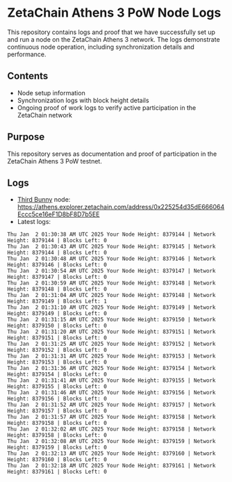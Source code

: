 # ZetaChain Athens 3 PoW Node Logs
This repository contains logs and proof that we have successfully set up and run a node on the ZetaChain Athens 3 network. The logs demonstrate continuous node operation, including synchronization details and performance.

## Contents
- Node setup information
- Synchronization logs with block height details
- Ongoing proof of work logs to verify active participation in the ZetaChain network

## Purpose
This repository serves as documentation and proof of participation in the ZetaChain Athens 3 PoW testnet.

## Logs

- [Third Bunny](https://thirdbunny.xyz/) node: https://athens.explorer.zetachain.com/address/0x225254d35dE666064Eccc5ce16eF1D8bF8D7b5EE
- Latest logs:
```
Thu Jan  2 01:30:38 AM UTC 2025 Your Node Height: 8379144 | Network Height: 8379144 | Blocks Left: 0
Thu Jan  2 01:30:43 AM UTC 2025 Your Node Height: 8379145 | Network Height: 8379144 | Blocks Left: 0
Thu Jan  2 01:30:48 AM UTC 2025 Your Node Height: 8379146 | Network Height: 8379146 | Blocks Left: 0
Thu Jan  2 01:30:54 AM UTC 2025 Your Node Height: 8379147 | Network Height: 8379147 | Blocks Left: 0
Thu Jan  2 01:30:59 AM UTC 2025 Your Node Height: 8379148 | Network Height: 8379148 | Blocks Left: 0
Thu Jan  2 01:31:04 AM UTC 2025 Your Node Height: 8379148 | Network Height: 8379149 | Blocks Left: 1
Thu Jan  2 01:31:10 AM UTC 2025 Your Node Height: 8379149 | Network Height: 8379149 | Blocks Left: 0
Thu Jan  2 01:31:15 AM UTC 2025 Your Node Height: 8379150 | Network Height: 8379150 | Blocks Left: 0
Thu Jan  2 01:31:20 AM UTC 2025 Your Node Height: 8379151 | Network Height: 8379151 | Blocks Left: 0
Thu Jan  2 01:31:25 AM UTC 2025 Your Node Height: 8379152 | Network Height: 8379152 | Blocks Left: 0
Thu Jan  2 01:31:31 AM UTC 2025 Your Node Height: 8379153 | Network Height: 8379153 | Blocks Left: 0
Thu Jan  2 01:31:36 AM UTC 2025 Your Node Height: 8379154 | Network Height: 8379154 | Blocks Left: 0
Thu Jan  2 01:31:41 AM UTC 2025 Your Node Height: 8379155 | Network Height: 8379155 | Blocks Left: 0
Thu Jan  2 01:31:46 AM UTC 2025 Your Node Height: 8379156 | Network Height: 8379156 | Blocks Left: 0
Thu Jan  2 01:31:52 AM UTC 2025 Your Node Height: 8379157 | Network Height: 8379157 | Blocks Left: 0
Thu Jan  2 01:31:57 AM UTC 2025 Your Node Height: 8379158 | Network Height: 8379158 | Blocks Left: 0
Thu Jan  2 01:32:02 AM UTC 2025 Your Node Height: 8379158 | Network Height: 8379158 | Blocks Left: 0
Thu Jan  2 01:32:08 AM UTC 2025 Your Node Height: 8379159 | Network Height: 8379159 | Blocks Left: 0
Thu Jan  2 01:32:13 AM UTC 2025 Your Node Height: 8379160 | Network Height: 8379160 | Blocks Left: 0
Thu Jan  2 01:32:18 AM UTC 2025 Your Node Height: 8379161 | Network Height: 8379161 | Blocks Left: 0
```
